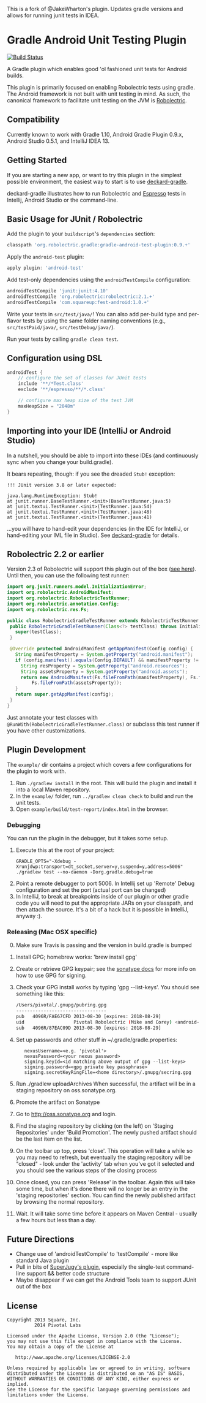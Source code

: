 This is a fork of @JakeWharton's plugin. Updates gradle versions and allows for running junit tests in IDEA.

Gradle Android Unit Testing Plugin
==================================
[![Build Status](https://secure.travis-ci.org/robolectric/gradle-android-test-plugin.png?branch=master)](http://travis-ci.org/robolectric/gradle-android-test-plugin)

A Gradle plugin which enables good 'ol fashioned unit tests for Android builds.

This plugin is primarily focused on enabling Robolectric tests using gradle. The Android framework is not built with
unit testing in mind. As such, the canonical framework to facilitate unit testing on the JVM is [Robolectric][robo].

Compatibility
--------
Currently known to work with Gradle 1.10, Android Gradle Plugin 0.9.x, Android Studio 0.5.1, and IntelliJ IDEA 13.

Getting Started
-----

If you are starting a new app, or want to try this plugin in the simplest possible environment, the easiest way to start is to use [deckard-gradle](https://github.com/robolectric/deckard-gradle).

deckard-gradle illustrates how to run Robolectric and [Espresso](https://code.google.com/p/android-test-kit/wiki/Espresso) tests in Intellij, Android Studio or the command-line.

Basic Usage for JUnit / Robolectric
-----

Add the plugin to your `buildscript`'s `dependencies` section:
```groovy
classpath 'org.robolectric.gradle:gradle-android-test-plugin:0.9.+'
```

Apply the `android-test` plugin:
```groovy
apply plugin: 'android-test'
```

Add test-only dependencies using the `androidTestCompile` configuration:
```groovy
androidTestCompile 'junit:junit:4.10'
androidTestCompile 'org.robolectric:robolectric:2.1.+'
androidTestCompile 'com.squareup:fest-android:1.0.+'
```

Write your tests in `src/test/java/`! You can also add per-build type and per-flavor tests by using
the same folder naming conventions (e.g., `src/testPaid/java/`, `src/testDebug/java/`).

Run your tests by calling `gradle clean test`.

Configuration using DSL
-----

```groovy
androidTest {
    // configure the set of classes for JUnit tests
    include '**/*Test.class'
    exclude '**/espresso/**/*.class'

    // configure max heap size of the test JVM
    maxHeapSize = "2048m"
}
```

Importing into your IDE (IntelliJ or Android Studio)
---------
In a nutshell, you should be able to import into these IDEs (and continuously sync when you change your build.gradle). 

It bears repeating, though: if you see the dreaded `Stub!` exception:

    !!! JUnit version 3.8 or later expected:

	java.lang.RuntimeException: Stub!
	at junit.runner.BaseTestRunner.<init>(BaseTestRunner.java:5)
	at junit.textui.TestRunner.<init>(TestRunner.java:54)
	at junit.textui.TestRunner.<init>(TestRunner.java:48)
	at junit.textui.TestRunner.<init>(TestRunner.java:41)

...you will have to hand-edit your dependencies (in the IDE for IntelliJ, or hand-editing your IML file in Studio). See [deckard-gradle](https://github.com/robolectric/deckard-gradle) for details.

Robolectric 2.2 or earlier
-----------

Version 2.3 of Robolectric will support this plugin out of the box ([see here](https://github.com/robolectric/robolectric/pull/744)).
Until then, you can use the following test runner:
```java
import org.junit.runners.model.InitializationError;
import org.robolectric.AndroidManifest;
import org.robolectric.RobolectricTestRunner;
import org.robolectric.annotation.Config;
import org.robolectric.res.Fs;

public class RobolectricGradleTestRunner extends RobolectricTestRunner {
 public RobolectricGradleTestRunner(Class<?> testClass) throws InitializationError {
   super(testClass);
 }

 @Override protected AndroidManifest getAppManifest(Config config) {
   String manifestProperty = System.getProperty("android.manifest");
   if (config.manifest().equals(Config.DEFAULT) && manifestProperty != null) {
     String resProperty = System.getProperty("android.resources");
     String assetsProperty = System.getProperty("android.assets");
     return new AndroidManifest(Fs.fileFromPath(manifestProperty), Fs.fileFromPath(resProperty),
         Fs.fileFromPath(assetsProperty));
   }
   return super.getAppManifest(config);
 }
}
```

Just annotate your test classes with `@RunWith(RobolectricGradleTestRunner.class)` or subclass this
test runner if you have other customizations.


Plugin Development
------------------

The `example/` dir contains a project which covers a few configurations for the plugin to work with.

 1. Run `./gradlew install` in the root. This will build the plugin and install it into a local Maven
    repository.
 2. In the `example/` folder, run `../gradlew clean check` to build and run the unit tests.
 3. Open `example/build/test-report/index.html` in the browser.

### Debugging

You can run the plugin in the debugger, but it takes some setup.

1. Execute this at the root of your project:
    ```
    GRADLE_OPTS="-Xdebug -Xrunjdwp:transport=dt_socket,server=y,suspend=y,address=5006" ./gradlew test --no-daemon -Dorg.gradle.debug=true
    ```
2. Point a remote debugger to port 5006. In Intellij set up 'Remote' Debug configuration and set the port (actual port can be changed)
3. In IntelliJ, to break at breakpoints inside of our plugin or other gradle code you will need to put the appropriate JARs on your classpath, and then attach the source. It's a bit of a hack but it is possible in IntelliJ, anyway :).

### Releasing (Mac OSX specific)

0. Make sure Travis is passing and the version in build.gradle is bumped

1. Install GPG; homebrew works: 'brew install gpg'

2. Create or retrieve GPG keypair; see the [sonatype docs](https://docs.sonatype.org/display/Repository/Sonatype+OSS+Maven+Repository+Usage+Guide) for more info on how to use GPG for signing.

3. Check your GPG install works by typing 'gpg --list-keys'. You should see something like this:
    ```bash
    /Users/pivotal/.gnupg/pubring.gpg
    ---------------------------------
    pub   4096R/FAE67CFD 2013-08-30 [expires: 2018-08-29]
    uid                  Pivotal Robolectric (Mike and Corey) <android-developers@pivotallabs.com>
    sub   4096R/87EAC09D 2013-08-30 [expires: 2018-08-29]
    ```
4. Set up passwords and other stuff in ~/.gradle/gradle.properties:
    ```
       nexusUsername=<e.g. 'pivotal'>
       nexusPassword=<your nexus password>
       signing.keyId=<id matching above output of gpg --list-keys>
       signing.password=<gpg private key passphrase>
       signing.secretKeyRingFile=<home directory>/.gnupg/secring.gpg
    ```

5. Run ./gradlew uploadArchives
When successful, the artifact will be in a staging repository on oss.sonatype.org.

6. Promote the artifact on Sonatype
  1. Go to http://oss.sonatype.org and login.
  2. Find the staging repository by clicking (on the left) on 'Staging Repositories' under 'Build Promotion'. The newly pushed artifact should be the last item on the list.
  3. On the toolbar up top, press 'close'. This operation will take a while so you may need to refresh, but eventually the staging repository will be "closed" - look under the 'activity' tab when you've got it selected and you should see the various steps of the closing process
  4. Once closed, you can press 'Release' in the toolbar. Again this will take some time, but when it's done there will no longer be an entry in the 'staging repositories' section. You can find the newly published artifact by browsing the normal repository.
  5. Wait. It will take some time before it appears on Maven Central - usually a few hours but less than a day.


Future Directions
------------------
- Change use of 'androidTestCompile' to 'testCompile' - more like standard Java plugin
- Pull in bits of [SuperJugy's plugin](https://github.com/SuperJugy/android-unit-test), especially the single-test command-line support && better code structure
- Maybe disappear if we can get the Android Tools team to support JUnit out of the box


License
-------

    Copyright 2013 Square, Inc.
              2014 Pivotal Labs

    Licensed under the Apache License, Version 2.0 (the "License");
    you may not use this file except in compliance with the License.
    You may obtain a copy of the License at

       http://www.apache.org/licenses/LICENSE-2.0

    Unless required by applicable law or agreed to in writing, software
    distributed under the License is distributed on an "AS IS" BASIS,
    WITHOUT WARRANTIES OR CONDITIONS OF ANY KIND, either express or implied.
    See the License for the specific language governing permissions and
    limitations under the License.



 [robo]: http://robolectric.org
